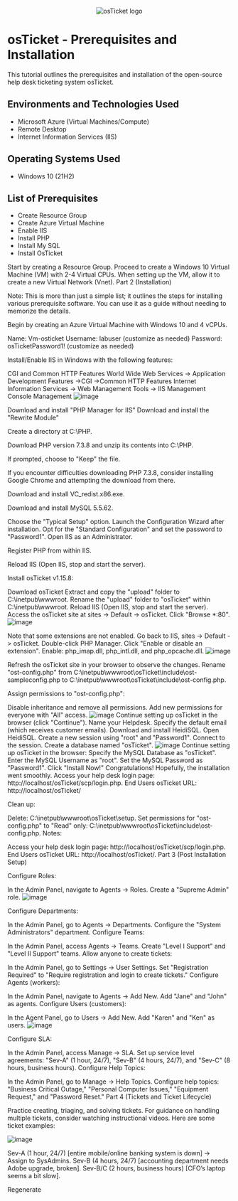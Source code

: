 <p align="center">
<img src="https://i.imgur.com/Clzj7Xs.png" alt="osTicket logo"/>
</p>

<h1>osTicket - Prerequisites and Installation</h1>
This tutorial outlines the prerequisites and installation of the open-source help desk ticketing system osTicket.<br />



<h2>Environments and Technologies Used</h2>

- Microsoft Azure (Virtual Machines/Compute)
- Remote Desktop
- Internet Information Services (IIS)

<h2>Operating Systems Used </h2>

- Windows 10</b> (21H2)

<h2>List of Prerequisites</h2>

- Create Resource Group
- Create Azure Virtual Machine
- Enable IIS
- Install PHP
- Install My SQL
- Install OsTicket

Start by creating a Resource Group.
Proceed to create a Windows 10 Virtual Machine (VM) with 2-4 Virtual CPUs. When setting up the VM, allow it to create a new Virtual Network (Vnet).
Part 2 (Installation)

Note: This is more than just a simple list; it outlines the steps for installing various prerequisite software. You can use it as a guide without needing to memorize the details.

Begin by creating an Azure Virtual Machine with Windows 10 and 4 vCPUs.

Name: Vm-osticket
Username: labuser (customize as needed)
Password: osTicketPassword1! (customize as needed)


Install/Enable IIS in Windows with the following features:

CGI and Common HTTP Features
World Wide Web Services -> Application Development Features
->CGI
 ->Common HTTP Features
Internet Information Services -> Web Management Tools
-> IIS Management Console
Management
![image](https://github.com/crisflory/osticket-prereqs/assets/147748310/5a049364-a58e-4799-a296-24075318a980)


Download and install "PHP Manager for IIS" 
Download and install the "Rewrite Module" 

Create a directory at C:\PHP.

Download PHP version 7.3.8 and unzip its contents into C:\PHP.

If prompted, choose to "Keep" the file.

If you encounter difficulties downloading PHP 7.3.8, consider installing Google Chrome and attempting the download from there.

Download and install VC_redist.x86.exe.

Download and install MySQL 5.5.62.

Choose the "Typical Setup" option.
Launch the Configuration Wizard after installation.
Opt for the "Standard Configuration" and set the password to "Password1".
Open IIS as an Administrator.

Register PHP from within IIS.

Reload IIS (Open IIS, stop and start the server).

Install osTicket v1.15.8:

Download osTicket
Extract and copy the "upload" folder to C:\inetpub\wwwroot.
Rename the "upload" folder to "osTicket" within C:\inetpub\wwwroot.
Reload IIS (Open IIS, stop and start the server).
Access the osTicket site at sites -> Default -> osTicket.
Click "Browse *:80".
![image](https://github.com/crisflory/osticket-prereqs/assets/147748310/50d0e111-65a2-4268-93d7-e2d46e669e57)

Note that some extensions are not enabled.
Go back to IIS, sites -> Default -> osTicket.
Double-click PHP Manager.
Click "Enable or disable an extension".
Enable: php_imap.dll, php_intl.dll, and php_opcache.dll.
![image](https://github.com/crisflory/osticket-prereqs/assets/147748310/ed5cb488-7b09-4913-9583-24fe23d5fda1)

Refresh the osTicket site in your browser to observe the changes.
Rename "ost-config.php" from C:\inetpub\wwwroot\osTicket\include\ost-sampleconfig.php to C:\inetpub\wwwroot\osTicket\include\ost-config.php.

Assign permissions to "ost-config.php":

Disable inheritance and remove all permissions.
Add new permissions for everyone with "All" access.
![image](https://github.com/crisflory/osticket-prereqs/assets/147748310/e38273f8-ae13-4302-9c40-ffd448dde467)
Continue setting up osTicket in the browser (click "Continue").
Name your Helpdesk.
Specify the default email (which receives customer emails).
Download and install HeidiSQL.
Open HeidiSQL.
Create a new session using "root" and "Password1".
Connect to the session.
Create a database named "osTicket".
![image](https://github.com/crisflory/osticket-prereqs/assets/147748310/2b2d246b-6cf5-4efa-9c28-ea6a1e5c380d)
Continue setting up osTicket in the browser:
Specify the MySQL Database as "osTicket".
Enter the MySQL Username as "root".
Set the MySQL Password as "Password1".
Click "Install Now!"
Congratulations! Hopefully, the installation went smoothly.
Access your help desk login page: http://localhost/osTicket/scp/login.php.
End Users osTicket URL:
http://localhost/osTicket/

Clean up:

Delete: C:\inetpub\wwwroot\osTicket\setup.
Set permissions for "ost-config.php" to "Read" only: C:\inetpub\wwwroot\osTicket\include\ost-config.php.
Notes:

Access your help desk login page: http://localhost/osTicket/scp/login.php.
End Users osTicket URL: http://localhost/osTicket/.
Part 3 (Post Installation Setup)

Configure Roles:

In the Admin Panel, navigate to Agents -> Roles.
Create a "Supreme Admin" role.
![image](https://github.com/crisflory/osticket-prereqs/assets/147748310/adb05839-8937-413f-a4e8-0ba05906ca31)

Configure Departments:

In the Admin Panel, go to Agents -> Departments.
Configure the "System Administrators" department.
Configure Teams:

In the Admin Panel, access Agents -> Teams.
Create "Level I Support" and "Level II Support" teams.
Allow anyone to create tickets:

In the Admin Panel, go to Settings -> User Settings.
Set "Registration Required" to "Require registration and login to create tickets."
Configure Agents (workers):

In the Admin Panel, navigate to Agents -> Add New.
Add "Jane" and "John" as agents.
Configure Users (customers):

In the Agent Panel, go to Users -> Add New.
Add "Karen" and "Ken" as users.
![image](https://github.com/crisflory/osticket-prereqs/assets/147748310/8fe05f32-e5a7-4049-abcc-3ec54880ddcd)

Configure SLA:

In the Admin Panel, access Manage -> SLA.
Set up service level agreements: "Sev-A" (1 hour, 24/7), "Sev-B" (4 hours, 24/7), and "Sev-C" (8 hours, business hours).
Configure Help Topics:

In the Admin Panel, go to Manage -> Help Topics.
Configure help topics: "Business Critical Outage," "Personal Computer Issues," "Equipment Request," and "Password Reset."
Part 4 (Tickets and Ticket Lifecycle)

Practice creating, triaging, and solving tickets. For guidance on handling multiple tickets, consider watching instructional videos. Here are some ticket examples:

![image](https://github.com/crisflory/osticket-prereqs/assets/147748310/6ea74019-ec1a-401e-af91-f74290d4be16)

Sev-A (1 hour, 24/7) [entire mobile/online banking system is down] -> Assign to SysAdmins.
Sev-B (4 hours, 24/7) [accounting department needs Adobe upgrade, broken].
Sev-B/C (2 hours, business hours) [CFO’s laptop seems a bit slow].




Regenerate
